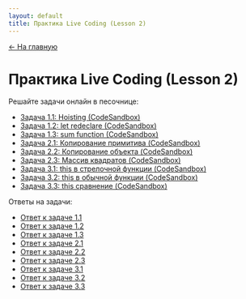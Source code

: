 ```yaml
---
layout: default
title: Практика Live Coding (Lesson 2)
---
```

<a href="{{ site.baseurl }}" class="main-link-home">&#8592; На главную</a>

# Практика Live Coding (Lesson 2)

Решайте задачи онлайн в песочнице:

- [Задача 1.1: Hoisting (CodeSandbox)](https://codesandbox.io/p/github/cheboringGithub/Playwright-JS-TS-course-Irakly/main?file=%2Flessons%2Flive-coding%2Flesson-2%2Ftasks%2Flesson-2-task-1-1-hoisting.js&import=true&workspaceId=ws_Tu2yuZntEXjT34dsX6ekTD)
- [Задача 1.2: let redeclare (CodeSandbox)](https://codesandbox.io/p/github/cheboringGithub/Playwright-JS-TS-course-Irakly/main?file=%2Flessons%2Flive-coding%2Flesson-2%2Ftasks%2Flesson-2-task-1-2-let-redeclare.js&import=true&workspaceId=ws_Tu2yuZntEXjT34dsX6ekTD)
- [Задача 1.3: sum function (CodeSandbox)](https://codesandbox.io/p/github/cheboringGithub/Playwright-JS-TS-course-Irakly/main?file=%2Flessons%2Flive-coding%2Flesson-2%2Ftasks%2Flesson-2-task-1-3-sum-function.js&import=true&workspaceId=ws_Tu2yuZntEXjT34dsX6ekTD)
- [Задача 2.1: Копирование примитива (CodeSandbox)](https://codesandbox.io/p/github/cheboringGithub/Playwright-JS-TS-course-Irakly/main?file=%2Flessons%2Flive-coding%2Flesson-2%2Ftasks%2Flesson-2-task-2-1-primitive-copy.js&import=true&workspaceId=ws_Tu2yuZntEXjT34dsX6ekTD)
- [Задача 2.2: Копирование объекта (CodeSandbox)](https://codesandbox.io/p/github/cheboringGithub/Playwright-JS-TS-course-Irakly/main?file=%2Flessons%2Flive-coding%2Flesson-2%2Ftasks%2Flesson-2-task-2-2-object-copy.js&import=true&workspaceId=ws_Tu2yuZntEXjT34dsX6ekTD)
- [Задача 2.3: Массив квадратов (CodeSandbox)](https://codesandbox.io/p/github/cheboringGithub/Playwright-JS-TS-course-Irakly/main?file=%2Flessons%2Flive-coding%2Flesson-2%2Ftasks%2Flesson-2-task-2-3-object-copy-func.js&import=true&workspaceId=ws_Tu2yuZntEXjT34dsX6ekTD)
- [Задача 3.1: this в стрелочной функции (CodeSandbox)](https://codesandbox.io/p/github/cheboringGithub/Playwright-JS-TS-course-Irakly/main?file=%2Flessons%2Flive-coding%2Flesson-2%2Ftasks%2Flesson-2-task-3-1-arrow-this.js&import=true&workspaceId=ws_Tu2yuZntEXjT34dsX6ekTD)
- [Задача 3.2: this в обычной функции (CodeSandbox)](https://codesandbox.io/p/github/cheboringGithub/Playwright-JS-TS-course-Irakly/main?file=%2Flessons%2Flive-coding%2Flesson-2%2Ftasks%2Flesson-2-task-3-2-regular-this.js&import=true&workspaceId=ws_Tu2yuZntEXjT34dsX6ekTD)
- [Задача 3.3: this сравнение (CodeSandbox)](https://codesandbox.io/p/github/cheboringGithub/Playwright-JS-TS-course-Irakly/main?file=%2Flessons%2Flive-coding%2Flesson-2%2Ftasks%2Flesson-2-task-3-3-arrow-vs-regular.js&import=true&workspaceId=ws_Tu2yuZntEXjT34dsX6ekTD)

Ответы на задачи:

- [Ответ к задаче 1.1](answers/lesson-2-task-1-1-hoisting.answer.md)
- [Ответ к задаче 1.2](answers/lesson-2-task-1-2-let-redeclare.answer.md)
- [Ответ к задаче 1.3](answers/lesson-2-task-1-3-sum-function.answer.md)
- [Ответ к задаче 2.1](answers/lesson-2-task-2-1-primitive-copy.answer.md)
- [Ответ к задаче 2.2](answers/lesson-2-task-2-2-object-copy.answer.md)
- [Ответ к задаче 2.3](answers/lesson-2-task-2-3-object-copy-func.answer.md)
- [Ответ к задаче 3.1](answers/lesson-2-task-3-1-arrow-this.answer.md)
- [Ответ к задаче 3.2](answers/lesson-2-task-3-2-regular-this.answer.md)
- [Ответ к задаче 3.3](answers/lesson-2-task-3-3-arrow-vs-regular.answer.md) 